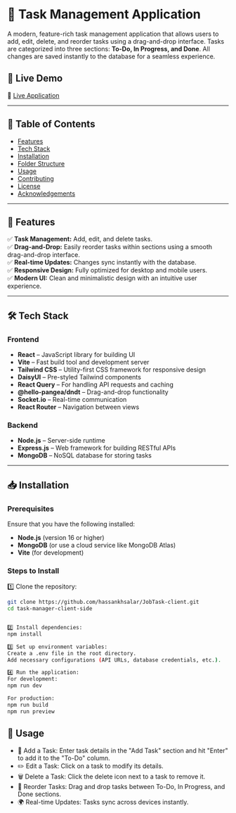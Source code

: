 # 📝 Task Management Application  

A modern, feature-rich task management application that allows users to add, edit, delete, and reorder tasks using a drag-and-drop interface. Tasks are categorized into three sections: **To-Do, In Progress, and Done**. All changes are saved instantly to the database for a seamless experience.  

## 🚀 Live Demo  
🔗 [Live Application](https://soft-gelato-6e1231.netlify.app/)

---

## 📖 Table of Contents  

- [Features](#features)  
- [Tech Stack](#tech-stack)  
- [Installation](#installation)  
- [Folder Structure](#folder-structure)  
- [Usage](#usage)  
- [Contributing](#contributing)  
- [License](#license)  
- [Acknowledgements](#acknowledgements)  

---

## 🎯 Features  

✅ **Task Management:** Add, edit, and delete tasks.  
✅ **Drag-and-Drop:** Easily reorder tasks within sections using a smooth drag-and-drop interface.  
✅ **Real-time Updates:** Changes sync instantly with the database.  
✅ **Responsive Design:** Fully optimized for desktop and mobile users.  
✅ **Modern UI:** Clean and minimalistic design with an intuitive user experience.  

---

## 🛠 Tech Stack  

### **Frontend**  
- **React** – JavaScript library for building UI  
- **Vite** – Fast build tool and development server  
- **Tailwind CSS** – Utility-first CSS framework for responsive design  
- **DaisyUI** – Pre-styled Tailwind components  
- **React Query** – For handling API requests and caching  
- **@hello-pangea/dndt** – Drag-and-drop functionality  
- **Socket.io** – Real-time communication  
- **React Router** – Navigation between views   

### **Backend**  
- **Node.js** – Server-side runtime  
- **Express.js** – Web framework for building RESTful APIs  
- **MongoDB** – NoSQL database for storing tasks  

---

## 📥 Installation  

### **Prerequisites**  
Ensure that you have the following installed:  
- **Node.js** (version 16 or higher)  
- **MongoDB** (or use a cloud service like MongoDB Atlas)  
- **Vite** (for development)  

### **Steps to Install**  

1️⃣ Clone the repository:  
```bash
git clone https://github.com/hassankhsalar/JobTask-client.git
cd task-manager-client-side


2️⃣ Install dependencies:
npm install

3️⃣ Set up environment variables:
Create a .env file in the root directory.
Add necessary configurations (API URLs, database credentials, etc.).

4️⃣ Run the application:
For development:
npm run dev

For production:
npm run build  
npm run preview  
```


## 📌 Usage
- 📝 Add a Task: Enter task details in the "Add Task" section and hit "Enter" to add it to the "To-Do" column.
- ✏️ Edit a Task: Click on a task to modify its details.
- 🗑 Delete a Task: Click the delete icon next to a task to remove it.
- 🔄 Reorder Tasks: Drag and drop tasks between To-Do, In Progress, and Done sections.
- 🌍 Real-time Updates: Tasks sync across devices instantly.

